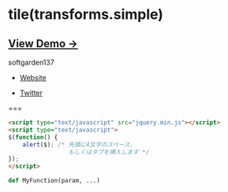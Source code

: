 tile(transforms.simple)
=======================

## [View Demo &rarr;](http://softgarden137.github.io/tile)

softgarden137

- [Website](http://blog.goo.ne.jp/softgarden137)

- [Twitter](http://twitter.com/FutureWidgetLab)

===

```html
<script type="text/javascript" src="jquery.min.js"></script>
<script type="text/javascript">
$(function() {
    alert($); /* 先頭に4文字のスペース、
                 もしくはタブを挿入します */
});
</script>
```
 
```python
def MyFunction(param, ...)
```
